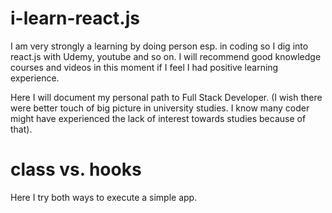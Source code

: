 # i-learn-react.js

I am very strongly a learning by doing person esp. in coding so I dig into react.js with Udemy, youtube and so on. 
I will recommend good knowledge courses and videos in this moment if I feel I had positive learning experience. 

Here I will document my personal path to Full Stack Developer. 
(I wish there were better touch of big picture in university studies. I know many coder might have experienced the lack of 
interest towards studies because of that). 

# class vs. hooks

Here I try both ways to execute a simple app. 



